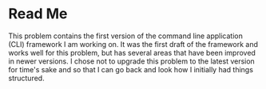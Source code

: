 # Read Me

This problem contains the first version of the command line application (CLI) framework I am working on. It was the first draft of the framework and works well for this problem, but has several areas that have been improved in newer versions. I chose not to upgrade this problem to the latest version for time's sake and so that I can go back and look how I initially had things structured. 
